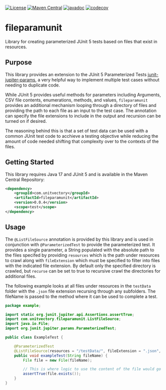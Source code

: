 [![License](https://img.shields.io/badge/License-EPL%202.0-blue.svg)](https://www.eclipse.org/legal/epl-v20.html) [![Maven Central](https://img.shields.io/maven-central/v/com.unitvectory/fileparamunit)](https://central.sonatype.com/artifact/com.unitvectory/fileparamunit) [![javadoc](https://javadoc.io/badge2/com.unitvectory/fileparamunit/javadoc.svg)](https://javadoc.io/doc/com.unitvectory/fileparamunit) [![codecov](https://codecov.io/gh/UnitVectorY-Labs/fileparamunit/graph/badge.svg?token=4V52PCKXPU)](https://codecov.io/gh/UnitVectorY-Labs/fileparamunit)

# fileparamunit

Library for creating parameterized JUnit 5 tests based on files that exist in resources.

## Purpose

This library provides an extension to the JUnit 5 Parameterized Tests [junit-jupiter-params](https://mvnrepository.com/artifact/org.junit.jupiter/junit-jupiter-params), a very helpful way to implement multiple test cases without needing to duplicate code.

While JUnit 5 provides useful methods for parameters including Arguments, CSV file contents, enumerations, methods, and values, `fileparamunit` provides an additional mechanism looping through a directory of files and providing the path to each file as an input to the test case. The annotation can specify the file extensions to include in the output and recursion can be turned on if desired.

The reasoning behind this is that a set of test data can be used with a common JUnit test code to acchieve a testing objective while reducing the amount of code needed shifting that complexity over to the contexts of the files.

## Getting Started

This library requires Java 17 and JUnit 5 and is available in the Maven Central Repository:

```xml
<dependency>
    <groupId>com.unitvectory</groupId>
    <artifactId>fileparamunit</artifactId>
    <version>0.0.4</version>
    <scope>test</scope>
</dependency>
```

## Usage

The `@ListFileSource` annotation is provided by this library and is used in conjunction with `@ParameterizedTest` to provide the parameterized test. It provides a single parameter, a String populated with the absolute path to the files specifed by providing `resources` which is the path under resources to crawl along with `fileExtension` which must be specified to filter into files with the indicated file extension. By default only the specified directory is crawled, but `recurse` can be set to true to recursive crawl the directories for additional files.

The following example looks at all files under resources in the `testData` folder with the `.json` file extension recursing through any subfolders. The fileName is passed to the method where it can be used to complete a test.

```java
package example;

import static org.junit.jupiter.api.Assertions.assertTrue;
import com.unitvectory.fileparamunit.ListFileSource;
import java.io.File;
import org.junit.jupiter.params.ParameterizedTest;

public class ExampleTest {

    @ParameterizedTest
    @ListFileSource(resources = "/testData/", fileExtension = ".json", recurse = true)
    public void exampleTest(String fileName) {
        File file = new File(fileName);

        // This is where logic to use the content of the file would go
        assertTrue(file.exists());
    }
}
```
